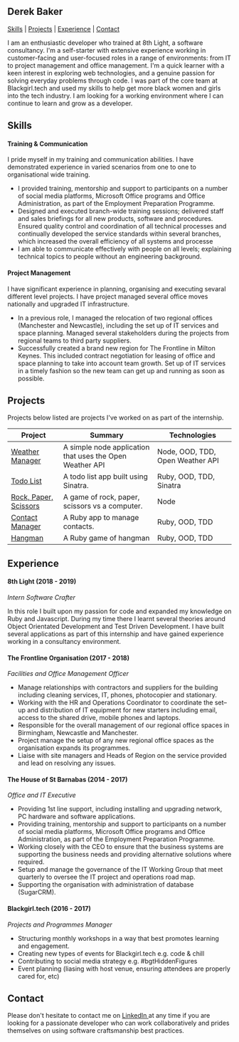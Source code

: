 ## Derek Baker

[Skills](#skills) | [Projects](#projects) | [Experience](#experience) | [Contact](#contact)


I am an enthusiastic developer who trained at 8th Light, a software consultancy.
I'm a self-starter with extensive experience working in customer-facing and user-focused roles in a range of environments: from IT to project management and office management. I'm a quick learner with a keen interest in exploring web technologies, and a genuine passion for solving everyday problems through code. I was part of the core team at Blackgirl.tech and used my skills to help get more black women and girls into the tech industry.
I am looking for a working environment where I can continue to learn and grow as a developer.

## <a name="skills">Skills</a>

#### Training & Communication

I pride myself in my training and communication abilities. I have demonstrated experience in varied scenarios from one to one to organisational wide training.

- I provided training, mentorship and support to participants on a number of social media platforms, Microsoft Office programs and Office Administration, as part of the Employment Preparation Programme.
- Designed and executed branch-wide training sessions; delivered staff and sales briefings for all new products, software and procedures. Ensured quality control and coordination of all technical processes and continually developed the service standards within several branches, which increased the overall efficiency of all systems and processe
- I am able to communicate effectively with people on all levels; explaining technical topics to people without an engineering background.

#### Project Management

I have significant experience in planning, organising and executing sevaral different level projects. I have project managed several office moves nationally and upgraded IT infrastructure.

- In a previous role, I managed the relocation of two regional offices (Manchester and Newcastle), including the set up of IT services and space planning. Managed several stakeholders during the projects from regional teams to third party suppliers.
- Successfully created a brand new region for The Frontline in Milton Keynes. This included contract negotiation for leasing of office and space planning to take into account team growth. Set up of IT services in a timely fashion so the new team can get up and running as soon as possible.

## <a name="projects">Projects</a>

Projects below listed are projects I've worked on as part of the internship.

| Project                                                      | Summary                                                  | Technologies                     |
| ------------------------------------------------------------ | -------------------------------------------------------- | -------------------------------- |
| [Weather Manager](https://github.com/backslashbaker/weather_manager) | A simple node application that uses the Open Weather API | Node, OOD, TDD, Open Weather API |
| [Todo List](https://github.com/backslashbaker/todo_list_2)   | A todo list app built using Sinatra.                     | Ruby, OOD, TDD, Sinatra          |
| [Rock, Paper, Scissors](https://github.com/backslashbaker/rock_paper_scissors) | A game of rock, paper, scissors vs a computer.           | Node                             |
| [Contact Manager](https://github.com/backslashbaker/contact_manager) | A Ruby app to manage contacts.                           | Ruby, OOD, TDD                   |
| [Hangman](https://github.com/backslashbaker/ruby-hangman-pair) | A Ruby game of hangman                                   | Ruby, OOD, TDD                   |


## <a name="experience">Experience</a>

#### 8th Light (2018 - 2019)

*Intern Software Crafter*

In this role I built upon my passion for code and expanded my knowledge on Ruby and Javascript. During my time there I learnt several theories around Object Orientated Development and Test Driven Development. I have built several applications as part of this internship and have gained experience working in a consultancy environment.

#### The Frontline Organisation (2017 - 2018)

*Facilities and Office Management Officer*

- Manage relationships with contractors and suppliers for the building including cleaning services, IT, phones, photocopier and stationary.
- Working with the HR and Operations Coordinator to coordinate the set–up and distribution of IT equipment for new starters including email, access to the shared drive, mobile phones and laptops.
- Responsible for the overall management of our regional office spaces in Birmingham, Newcastle and Manchester.
- Project manage the setup of any new regional office spaces as the organisation expands its programmes.
- Liaise with site managers and Heads of Region on the service provided and lead on resolving any issues.

#### The House of St Barnabas (2014 - 2017)

*Office and IT Executive*

- Providing 1st line support, including installing and upgrading network, PC hardware and software applications.
- Providing training, mentorship and support to participants on a number of social media platforms, Microsoft Office programs and Office Administration, as part of the Employment Preparation Programme.
- Working closely with the CEO to ensure that the business systems are supporting the business needs and providing alternative solutions where required.
- Setup and manage the governance of the IT Working Group that meet quarterly to oversee the IT project and operations road map.
- Supporting the organisation with administration of database (SugarCRM).

#### Blackgirl.tech (2016 - 2017)

*Projects and Programmes Manager*

- Structuring monthly workshops in a way that best promotes learning and engagement.
- Creating new types of events for Blackgirl.tech e.g. code & chill
- Contributing to social media strategy e.g. #bgtHiddenFigures
- Event planning (liasing with host venue, ensuring attendees are properly cared for, etc)

## <a name="contact">Contact</a>

Please don't hesitate to contact me on [LinkedIn ](https://www.linkedin.com/in/derek-baker-51bb955a/) at any time if you are looking for a passionate developer who can work collaboratively and prides themselves on using software craftsmanship best practices.
